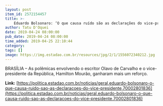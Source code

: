 ```yaml
---
layout: post
item_id: 2572154457
title: >-
    Eduardo Bolsonaro: ‘O que causa ruído são as declarações do vice-presidente’
author: Tatu D'Oquei
date: 2019-04-24 08:00:00
pub_date: 2019-04-24 08:00:00
time_added: 2019-04-25 22:10:44
category: 
tags: []
image: https://img.estadao.com.br/resources/jpg/2/1/1556072340212.jpg
---
```


BRASÍLIA – As polêmicas envolvendo o escritor Olavo de Carvalho e o vice-presidente da República, Hamilton Mourão, ganharam mais um reforço.

**Link:** [https://politica.estadao.com.br/noticias/geral,eduardo-bolsonaro-o-que-causa-ruido-sao-as-declaracoes-do-vice-presidente,70002801836](https://politica.estadao.com.br/noticias/geral,eduardo-bolsonaro-o-que-causa-ruido-sao-as-declaracoes-do-vice-presidente,70002801836)

